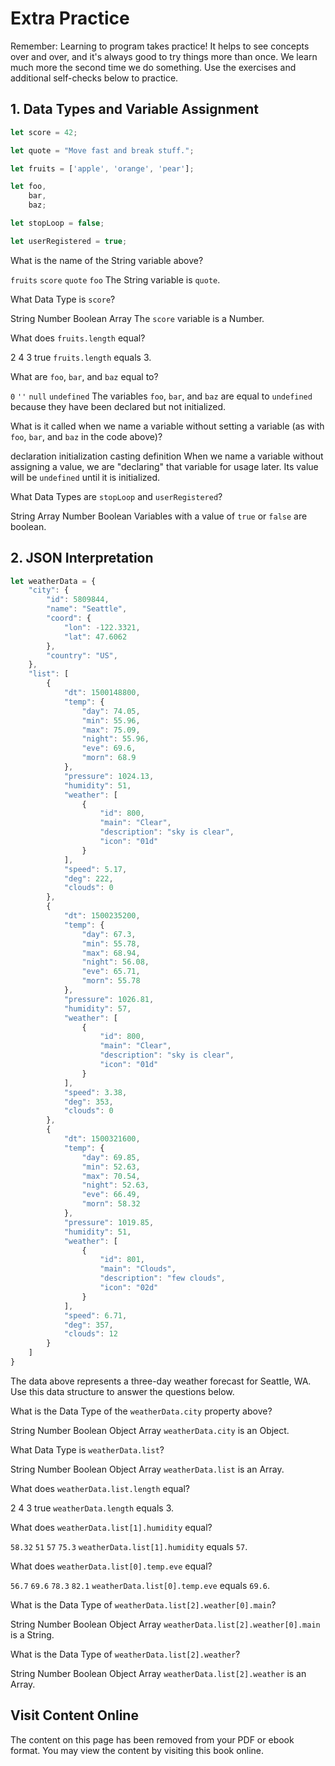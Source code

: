 # Extra Practice

Remember: Learning to program takes practice! It helps to see concepts over and over, and it's always good to try things more than once. We learn much more the second time we do something. Use the exercises and additional self-checks below to practice.

## 1. Data Types and Variable Assignment

```js
let score = 42;

let quote = "Move fast and break stuff.";

let fruits = ['apple', 'orange', 'pear'];

let foo,
    bar,
    baz;

let stopLoop = false;

let userRegistered = true;

```
<quiz name="">
    <question>
        <p>What is the name of the String variable above?</p>
        <answer><code>fruits</code></answer>
        <answer><code>score</code></answer>
        <answer correct><code>quote</code></answer>
        <answer><code>foo</code></answer>
        <explanation>The String variable is <code>quote</code>.</explanation>
    </question>
    <question>
        <p>What Data Type is <code>score</code>?</p>
        <answer>String</answer>
        <answer correct>Number</answer>
        <answer>Boolean</answer>
        <answer>Array</answer>
        <explanation>The <code>score</code> variable is a Number.</explanation>
    </question>
    <question>
        <p>What does <code>fruits.length</code> equal?</p>
        <answer>2</answer>
        <answer>4</answer>
        <answer correct>3</answer>
        <answer>true</answer>
        <explanation><code>fruits.length</code> equals 3.</explanation>
    </question>
    <question>
        <p>What are <code>foo</code>, <code>bar</code>, and <code>baz</code> equal to?</p>
        <answer><code>0</code></answer>
        <answer><code>''</code></answer>
        <answer><code>null</code></answer>
        <answer correct><code>undefined</code></answer>
        <explanation>The variables <code>foo</code>, <code>bar</code>, and <code>baz</code> are equal to <code>undefined</code> because they have been declared but not initialized.</explanation>
    </question>
    <question>
        <p>What is it called when we name a variable without setting a variable (as with <code>foo</code>, <code>bar</code>, and <code>baz</code> in the code above)?</p>
        <answer correct>declaration</answer>
        <answer>initialization</answer>
        <answer>casting</answer>
        <answer>definition</answer>
        <explanation>When we name a variable without assigning a value, we are "declaring" that variable for usage later. Its value will be <code>undefined</code> until it is initialized.</explanation>
    </question>
    <question>
        <p>What Data Types are <code>stopLoop</code> and <code>userRegistered</code>?</p>
        <answer>String</answer>
        <answer>Array</answer>
        <answer>Number</answer>
        <answer correct>Boolean</answer>
        <explanation>Variables with a value of <code>true</code> or <code>false</code> are boolean.</explanation>
    </question>

</quiz>

## 2. JSON Interpretation

```js
let weatherData = {
    "city": {
        "id": 5809844,
        "name": "Seattle",
        "coord": {
            "lon": -122.3321,
            "lat": 47.6062
        },
        "country": "US",
    },
    "list": [
        {
            "dt": 1500148800,
            "temp": {
                "day": 74.05,
                "min": 55.96,
                "max": 75.09,
                "night": 55.96,
                "eve": 69.6,
                "morn": 68.9
            },
            "pressure": 1024.13,
            "humidity": 51,
            "weather": [
                {
                    "id": 800,
                    "main": "Clear",
                    "description": "sky is clear",
                    "icon": "01d"
                }
            ],
            "speed": 5.17,
            "deg": 222,
            "clouds": 0
        },
        {
            "dt": 1500235200,
            "temp": {
                "day": 67.3,
                "min": 55.78,
                "max": 68.94,
                "night": 56.08,
                "eve": 65.71,
                "morn": 55.78
            },
            "pressure": 1026.81,
            "humidity": 57,
            "weather": [
                {
                    "id": 800,
                    "main": "Clear",
                    "description": "sky is clear",
                    "icon": "01d"
                }
            ],
            "speed": 3.38,
            "deg": 353,
            "clouds": 0
        },
        {
            "dt": 1500321600,
            "temp": {
                "day": 69.85,
                "min": 52.63,
                "max": 70.54,
                "night": 52.63,
                "eve": 66.49,
                "morn": 58.32
            },
            "pressure": 1019.85,
            "humidity": 51,
            "weather": [
                {
                    "id": 801,
                    "main": "Clouds",
                    "description": "few clouds",
                    "icon": "02d"
                }
            ],
            "speed": 6.71,
            "deg": 357,
            "clouds": 12
        }
    ]
}

```

The data above represents a three-day weather forecast for Seattle, WA. Use this data structure to answer the questions below.

<quiz name="">
    <question>
        <p>What is the Data Type of the <code>weatherData.city</code> property above?</p>
        <answer>String</answer>
        <answer>Number</answer>
        <answer>Boolean</answer>
        <answer correct>Object</answer>
        <answer>Array</answer>
        <explanation><code>weatherData.city</code> is an Object.</explanation>
    </question>
    <question>
        <p>What Data Type is <code>weatherData.list</code>?</p>
        <answer>String</answer>
        <answer>Number</answer>
        <answer>Boolean</answer>
        <answer>Object</answer>
        <answer correct>Array</answer>
        <explanation><code>weatherData.list</code> is an Array.</explanation>
    </question>
    <question>
        <p>What does <code>weatherData.list.length</code> equal?</p>
        <answer>2</answer>
        <answer>4</answer>
        <answer correct>3</answer>
        <answer>true</answer>
        <explanation><code>weatherData.length</code> equals 3.</explanation>
    </question>
    <question>
        <p>What does <code>weatherData.list[1].humidity</code> equal?</p>
        <answer><code>58.32</code></answer>
        <answer><code>51</code></answer>
        <answer correct><code>57</code></answer>
        <answer><code>75.3</code></answer>
        <explanation><code>weatherData.list[1].humidity</code> equals <code>57</code>.</explanation>
    </question>
    <question>
        <p>What does <code>weatherData.list[0].temp.eve</code> equal?</p>
        <answer><code>56.7</code></answer>
        <answer correct><code>69.6</code></answer>
        <answer><code>78.3</code></answer>
        <answer><code>82.1</code></answer>
        <explanation><code>weatherData.list[0].temp.eve</code> equals <code>69.6</code>.</explanation>
    </question>
    <question>
        <p>What is the Data Type of <code>weatherData.list[2].weather[0].main</code>?</p>
        <answer correct>String</answer>
        <answer>Number</answer>
        <answer>Boolean</answer>
        <answer>Object</answer>
        <answer>Array</answer>
        <explanation><code>weatherData.list[2].weather[0].main</code> is a String.</explanation>
    </question>
    <question>
        <p>What is the Data Type of <code>weatherData.list[2].weather</code>?</p>
        <answer>String</answer>
        <answer>Number</answer>
        <answer>Boolean</answer>
        <answer>Object</answer>
        <answer correct>Array</answer>
        <explanation><code>weatherData.list[2].weather</code> is an Array.</explanation>
    </question>

</quiz>






<div class="no-quiz">
     <h2>Visit Content Online</h2>
     <p> 
         The content on this page has been removed from your PDF 
         or ebook format. You may view the content by visiting
         this book online.
     </p>
</div>

